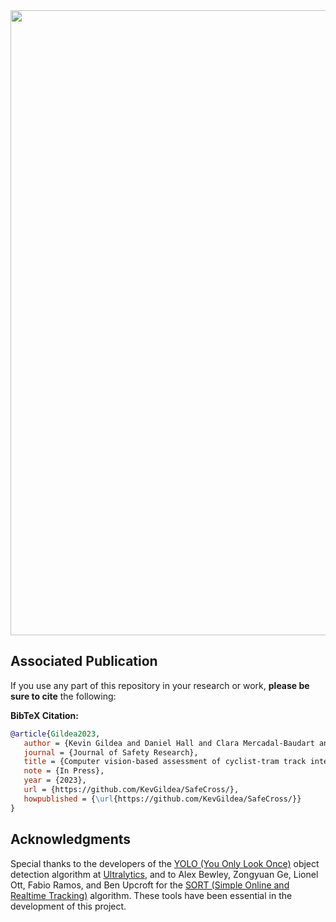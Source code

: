 
<div align="center">
    <img src="./images/SafeCross pipeline.png" width="1000" />
</div>




## Associated Publication

If you use any part of this repository in your research or work, **please be sure to cite** the following:

**BibTeX Citation:**
```bibtex
@article{Gildea2023,
   author = {Kevin Gildea and Daniel Hall and Clara Mercadal-Baudart and Brian Caulfield and Ciaran Simms},
   journal = {Journal of Safety Research},
   title = {Computer vision-based assessment of cyclist-tram track interactions for predictive modelling of crossing success},
   note = {In Press},
   year = {2023},
   url = {https://github.com/KevGildea/SafeCross/},
   howpublished = {\url{https://github.com/KevGildea/SafeCross/}}
}
```

## Acknowledgments
Special thanks to the developers of the [YOLO (You Only Look Once)](https://arxiv.org/abs/1506.02640) object detection algorithm at [Ultralytics](https://github.com/ultralytics/), and to Alex Bewley, Zongyuan Ge, Lionel Ott, Fabio Ramos, and Ben Upcroft for the [SORT (Simple Online and Realtime Tracking)](https://arxiv.org/abs/1602.00763) algorithm. These tools have been essential in the development of this project.
